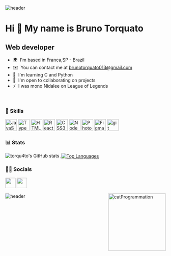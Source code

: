 ![header](https://capsule-render.vercel.app/api?type=waving&color=100:000328,28:00458E&height=180&section=header)



Hi 👋 My name is Bruno Torquato
======================================================================================================================================

Web developer
-------------

* 🌍  I'm based in Franca,SP - Brazil
* ✉️  You can contact me at [brunotorquato013@gmail.com](mailto:brunotorquato013@gmail.com)
* 🧠  I'm learning C and Python
* 🤝  I'm open to collaborating on projects
* ⚡  I was mono Nidalee on League of Legends

<br>


### 🤹 Skills


<p align="left">
<a href="https://developer.mozilla.org/en-US/docs/Web/JavaScript" target="_blank" rel="noreferrer"><img src="https://raw.githubusercontent.com/danielcranney/readme-generator/main/public/icons/skills/javascript-colored.svg" width="36" height="36" alt="JavaScript" /></a>
<a href="https://www.typescriptlang.org/" target="_blank" rel="noreferrer"><img src="https://raw.githubusercontent.com/danielcranney/readme-generator/main/public/icons/skills/typescript-colored.svg" width="36" height="36" alt="TypeScript" /></a>
<a href="https://developer.mozilla.org/en-US/docs/Glossary/HTML5" target="_blank" rel="noreferrer"><img src="https://raw.githubusercontent.com/danielcranney/readme-generator/main/public/icons/skills/html5-colored.svg" width="36" height="36" alt="HTML5" /></a>
<a href="https://reactjs.org/" target="_blank" rel="noreferrer"><img src="https://raw.githubusercontent.com/danielcranney/readme-generator/main/public/icons/skills/react-colored.svg" width="36" height="36" alt="React" /></a>
<a href="https://www.w3.org/TR/CSS/#css" target="_blank" rel="noreferrer"><img src="https://raw.githubusercontent.com/danielcranney/readme-generator/main/public/icons/skills/css3-colored.svg" width="36" height="36" alt="CSS3" /></a>
<a href="https://nodejs.org/en/" target="_blank" rel="noreferrer"><img src="https://raw.githubusercontent.com/danielcranney/readme-generator/main/public/icons/skills/nodejs-colored.svg" width="36" height="36" alt="NodeJS" /></a>
<a href="https://www.adobe.com/uk/products/photoshop.html" target="_blank" rel="noreferrer"><img src="https://raw.githubusercontent.com/danielcranney/readme-generator/main/public/icons/skills/photoshop-colored-dark.svg" width="36" height="36" alt="Photoshop" /></a>
<a href="https://www.figma.com/" target="_blank" rel="noreferrer"><img src="https://raw.githubusercontent.com/danielcranney/readme-generator/main/public/icons/skills/figma-colored.svg" width="36" height="36" alt="Figma" /></a>
<a href="https://git-scm.com/" target="_blank" rel="noreferrer"> <img src="https://www.vectorlogo.zone/logos/git-scm/git-scm-icon.svg" alt="git" width="36" height="36"/> </a>
</p>



### 📊 Stats

<a href="http://www.github.com/torqu4to"><img align="left" src="https://github-readme-stats.vercel.app/api?username=torqu4to&custom_title=torqu4to's&nbsp;Github&nbsp;Stats&show_icons=true&count_private=true&title_color=006EE4&text_bold=false&text_color=ffffff&icon_color=006EE4&bg_color=0d1117&hide_border=true&show_icons=true" alt="torqu4to's GitHub stats" /></a>

<a href="https://github.com/torqu4to" >&nbsp;<img align="center" src="https://github-readme-stats.vercel.app/api/top-langs/?username=torqu4to&langs_count=10&title_color=006EE4&text_color=ffffff&icon_color=0891b2&bg_color=0d1117&hide_border=true&locale=en&custom_title=Most%20%Used" alt="Top Languages" /></a>



### 👨‍💻 Socials

<p align="left"<a href="https://www.github.com/torqu4to" target="_blank" rel="noreferrer"><img src="https://raw.githubusercontent.com/danielcranney/readme-generator/main/public/icons/socials/github-dark.svg" width="32" height="32" /></a> <a href="https://www.linkedin.com/in/torqu4to" target="_blank" rel="noreferrer"><img src="https://raw.githubusercontent.com/danielcranney/readme-generator/main/public/icons/socials/linkedin.svg" width="32" height="32" /></a></p>

<img align="right" src="https://i.giphy.com/media/LmNwrBhejkK9EFP504/200w.webp" alt="catProgrammation" width="180">




![header](https://capsule-render.vercel.app/api?type=waving&color=100:000328,28:00458E&height=100&section=footer)
